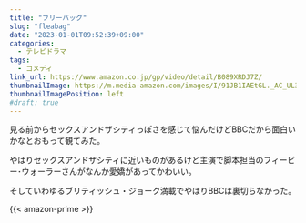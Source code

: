```yaml
---
title: "フリーバッグ"
slug: "fleabag"
date: "2023-01-01T09:52:39+09:00"
categories:
  - テレビドラマ
tags:
  - コメディ
link_url: https://www.amazon.co.jp/gp/video/detail/B089XRDJ7Z/
thumbnailImage: https://m.media-amazon.com/images/I/91JB1IAEtGL._AC_UL320_.jpg
thumbnailImagePosition: left
#draft: true
---
```

見る前からセックスアンドザシティっぽさを感じて悩んだけどBBCだから面白いかなとおもって観てみた。
<!--more-->
やはりセックスアンドザシティに近いものがあるけど主演で脚本担当のフィービー･ウォーラーさんがなんか愛嬌があってかわいい。

そしていわゆるブリティッシュ・ジョーク満載でやはりBBCは裏切らなかった。

{{< amazon-prime >}}
